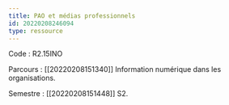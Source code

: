 ```yaml
---
title: PAO et médias professionnels
id: 20220208246094
type: ressource
---
```


Code : R2.15INO

Parcours : [[20220208151340]] Information numérique dans les organisations.

Semestre : [[20220208151448]] S2.